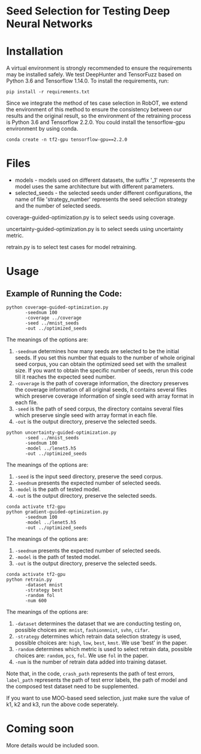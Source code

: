 # Seed Selection for Testing Deep Neural Networks

# Installation
A virtual environment is strongly recommended to ensure the requirements may be installed safely.
We test DeepHunter and TensorFuzz based on Python 3.6 and Tensorflow 1.14.0. 
To install the requirements, run:
```
pip install -r requirements.txt
```
Since we integrate the method of tes case selection in RobOT, we extend the environment of this method to ensure the consistency between our results and the original result, so the environment of the retraining process is Python 3.6 and Tensorflow 2.2.0.
You could install the tensorflow-gpu environment by using conda.
```
conda create -n tf2-gpu tensorflow-gpu==2.2.0
```

# Files
- models - models used on different datasets, the suffix '_1' represents the model uses the same architecture but with different parameters.
- selected_seeds - the selected seeds under different configurations, the name of file 'strategy_number' represents the seed selection strategy and the number of selected seeds.

coverage-guided-optimization.py is to select seeds using coverage. 

uncertainty-guided-optimization.py is to select seeds using uncertainty metric.

retrain.py is to select test cases for model retraining. 

# Usage
## Example of Running the Code:

```
python coverage-guided-optimization.py
       -seednum 100
       -coverage ../coverage
       -seed ../mnist_seeds
       -out ../optimized_seeds
```

The meanings of the options are:

1. `-seednum` determines how many seeds are selected to be the initial seeds. If you set this number that equals to the number of whole original seed corpus, you can obtain the optimized seed set with the smallest size. If you want to obtain the specific number of seeds, rerun this code till it reaches the expected seed number.
2. `-coverage` is the path of coverage information, the directory preserves the coverage information of all original seeds, it contains several files which preserve coverage information of single seed with array format in each file.
3. `-seed` is the path of seed corpus, the directory contains several files which preserve single seed with array format in each file.
4. `-out` is the output directory, preserve the selected seeds.

```
python uncertainty-guided-optimization.py
       -seed ../mnist_seeds
       -seednum 100
       -model ../lenet5.h5
       -out ../optimized_seeds
```

The meanings of the options are:

1. `-seed` is the input seed directory, preserve the seed corpus.
2. `-seednum` presents the expected number of selected seeds.  
3. `-model` is the path of tested model.
4. `-out` is the output directory, preserve the selected seeds.

```
conda activate tf2-gpu
python gradient-guided-optimization.py
       -seednum 100
       -model ../lenet5.h5
       -out ../optimized_seeds
```

The meanings of the options are:

1. `-seednum` presents the expected number of selected seeds.  
2. `-model` is the path of tested model.
3. `-out` is the output directory, preserve the selected seeds.

```
conda activate tf2-gpu
python retrain.py
       -dataset mnist
       -strategy best
       -random fol
       -num 600
```

The meanings of the options are:

1. `-dataset` determines the dataset that we are conducting testing on, possible choices are: `mnist`, `fashionmnist`, `svhn`, `cifar`.
2. `-strategy` determines which retrain data selection strategy is used, possible choices are: `high`, `low`, `best`, `kmst`. We use 'best' in the paper.
3. `-random` determines which metric is used to select retrain data, possible choices are: `random`, `pcs`, `fol`. We use `fol` in the paper.
4. `-num` is the number of retrain data added into training dataset.

Note that, in the code, `crash_path` represents the path of test errors, `label_path` represents the path of test error labels, the path of model and the composed test dataset need to be supplemented.

If you want to use MOO-based seed selection, just make sure the value of k1, k2 and k3, run the above code seperately.

# Coming soon
More details would be included soon. 
